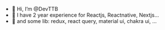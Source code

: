 - 👋 Hi, I’m @DevTTB
- 👀 I have 2 year experience for Reactjs, Reactnative, Nextjs...                                                                                            
- 🌱 and some lib: redux, react query, material ui, chakra ui, ...
